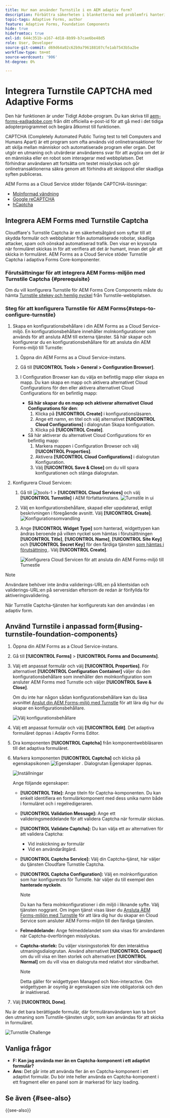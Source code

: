 ```yaml
---
title: Hur man använder Turnstile i en AEM adaptiv form?
description: Förbättra säkerheten i blanketterna med problemfri hantering. Stegvisa anvisningar inifrån!
topic-tags: Adaptive Forms, author
feature: Adaptive Forms, Foundation Components
hide: true
hidefromtoc: true
exl-id: 644c351b-a167-4d18-8b99-b7cae6be48d5
role: User, Developer
source-git-commit: d69d64a02c62b9a796188107cfe1ab7543b5a2be
workflow-type: tm+mt
source-wordcount: '906'
ht-degree: 0%

---
```



# Integrera Turnstile CAPTCHA med Adaptive Forms

<span class="preview"> Den här funktionen är under Tidigt Adobe-program. Du kan skriva till aem-forms-ea@adobe.com från ditt officiella e-post-id för att gå med i det tidiga adopterprogrammet och begära åtkomst till funktionen. </span>

CAPTCHA (Completely Automated Public Turing test to tell Computers and Humans Apart) är ett program som ofta används vid onlinetransaktioner för att skilja mellan människor och automatiserade program eller organ. Det utgör en utmaning och utvärderar användarens svar för att avgöra om det är en människa eller en robot som interagerar med webbplatsen. Det förhindrar användaren att fortsätta om testet misslyckas och gör onlinetransaktionerna säkra genom att förhindra att skräppost eller skadliga syften publiceras.

AEM Forms as a Cloud Service stöder följande CAPTCHA-lösningar:

* [Molnformad vändning](#integrate-aem-forms-environment-with-turnstile-captcha)
* [Google reCAPTCHA](/help/forms/captcha-adaptive-forms.md)
* [hCaptcha](/help/forms/integrate-adaptive-forms-hcaptcha.md)

## Integrera AEM Forms med Turnstile Captcha

Cloudflare&#39;s Turnstile Captcha är en säkerhetsåtgärd som syftar till att skydda formulär och webbplatser från automatiserade robotar, skadliga attacker, spam och oönskad automatiserad trafik. Den visar en kryssruta när formuläret skickas in för att verifiera att det är humant, innan det går att skicka in formuläret. AEM Forms as a Cloud Service stöder Turnstile Captcha i adaptiva Forms Core-komponenter.

<!-- ![Turnstile](assets/Turnstile-challenge.png)-->

### Förutsättningar för att integrera AEM Forms-miljön med Turnstile Captcha {#prerequisite}

Om du vill konfigurera Turnstile för AEM Forms Core Components måste du hämta [Turnstile sitekey och hemlig nyckel](https://developers.cloudflare.com/turnstile/get-started/) från Turnstile-webbplatsen.

### Steg för att konfigurera Turnstile för AEM Forms{#steps-to-configure-turnstile}

1. Skapa en konfigurationsbehållare i din AEM Forms as a Cloud Service-miljö. En konfigurationsbehållare innehåller molnkonfigurationer som används för att ansluta AEM till externa tjänster. Så här skapar och konfigurerar du en konfigurationsbehållare för att ansluta din AEM Forms-miljö till Turnstle:
   1. Öppna din AEM Forms as a Cloud Service-instans.
   1. Gå till **[!UICONTROL Tools > General > Configuration Browser]**.
   1. I Configuration Browser kan du välja en befintlig mapp eller skapa en mapp. Du kan skapa en mapp och aktivera alternativet Cloud Configurations för den eller aktivera alternativet Cloud Configurations för en befintlig mapp:

      * **Så här skapar du en mapp och aktiverar alternativet Cloud Configurations för den**:
         1. Klicka på **[!UICONTROL Create]** i konfigurationsläsaren.
         1. Ange ett namn, en titel och välj alternativet **[!UICONTROL Cloud Configurations]** i dialogrutan Skapa konfiguration.
         1. Klicka på **[!UICONTROL Create]**.
      * Så här aktiverar du alternativet Cloud Configurations för en befintlig mapp:
         1. Markera mappen i Configuration Browser och välj **[!UICONTROL Properties]**.
         1. Aktivera **[!UICONTROL Cloud Configurations]** i dialogrutan Konfiguration.
         1. Välj **[!UICONTROL Save & Close]** om du vill spara konfigurationen och stänga dialogrutan.

1. Konfigurera Cloud Servicen:
   1. Gå till ![tools-1](assets/tools-1.png) > **[!UICONTROL Cloud Services]** och välj **[!UICONTROL Turnstile]** i AEM författarinstans.
      ![Turnstile in ui](assets/turnstile-in-ui.png)
   1. Välj en konfigurationsbehållare, skapad eller uppdaterad, enligt beskrivningen i föregående avsnitt. Välj **[!UICONTROL Create]**.
      ![Konfigurationsomvandling](assets/config-hcaptcha.png)
   1. Ange **[!UICONTROL Widget Type]** som hanterad, widgettypen kan ändras beroende på vilken nyckel som hämtas i förutsättningen **[!UICONTROL Title]**, **[!UICONTROL Name]**, **[!UICONTROL Site Key]** och **[!UICONTROL Secret Key]** för den färdiga tjänsten [ som hämtas i förutsättning ](#prerequisite). Välj **[!UICONTROL Create]**.

      ![Konfigurera Cloud Servicen för att ansluta din AEM Forms-miljö till Turnestle](assets/config-turntstile.png)

>[!NOTE]
> Användare behöver inte ändra validerings-URL:en på klientsidan och validerings-URL:en på serversidan eftersom de redan är förifyllda för aktiveringsvalidering.

När Turnstile Captcha-tjänsten har konfigurerats kan den användas i en adaptiv form.

## Använd Turnstile i anpassad form{#using-turnstile-foundation-components}

1. Öppna din AEM Forms as a Cloud Service-instans.
1. Gå till **[!UICONTROL Forms]** > **[!UICONTROL Forms and Documents]**.
1. Välj ett anpassat formulär och välj **[!UICONTROL Properties]**. För alternativet **[!UICONTROL Configuration Container]** väljer du den konfigurationsbehållare som innehåller den molnkonfiguration som ansluter AEM Forms med Turnstle och väljer **[!UICONTROL Save & Close]**.

   Om du inte har någon sådan konfigurationsbehållare kan du läsa avsnittet [Anslut din AEM Forms-miljö med Turnstle](#connect-your-forms-environment-with-turnstile-service) för att lära dig hur du skapar en konfigurationsbehållare.

   ![Välj konfigurationsbehållare](/help/forms/assets/captcha-properties.png)

1. Välj ett anpassat formulär och välj **[!UICONTROL Edit]**. Det adaptiva formuläret öppnas i Adaptiv Forms Editor.
1. Dra komponenten **[!UICONTROL Captcha]** från komponentwebbläsaren till det adaptiva formuläret.
1. Markera komponenten **[!UICONTROL Captcha]** och klicka på egenskapsikonen ![Egenskaper](assets/configure-icon.svg) . Dialogrutan Egenskaper öppnas.

   ![Inställningar](assets/turnstile-setting-v1.png)

   Ange följande egenskaper:

   * **[!UICONTROL Title]:** Ange titeln för Captcha-komponenten. Du kan enkelt identifiera en formulärkomponent med dess unika namn både i formuläret och i regelredigeraren.
   * **[!UICONTROL Validation Message]:** Ange ett valideringsmeddelande för att validera Captcha när formulär skickas.
   * **[!UICONTROL Validate Captcha]:** Du kan välja ett av alternativen för att validera Captcha:
      * Vid inskickning av formulär
      * Vid en användaråtgärd.
   * **[!UICONTROL Captcha Service]:** Välj din Captcha-tjänst, här väljer du tjänsten Cloudfare Turnstile Captcha.
   * **[!UICONTROL Captcha Configuration]:** Välj en molnkonfiguration som har konfigurerats för Turnstle. här väljer du till exempel den **hanterade nyckeln**.
     >[!NOTE]
     >Du kan ha flera molnkonfigurationer i din miljö i liknande syfte. Välj tjänsten noggrant. Om ingen tjänst visas läser du [Ansluta AEM Forms-miljön med Turnstile](#connect-your-forms-environment-with-turnstile-service) för att lära dig hur du skapar en Cloud Service som ansluter AEM Forms-miljön till den färdiga tjänsten.

   * **Felmeddelande:** Ange felmeddelandet som ska visas för användaren när Captcha-överföringen misslyckas.
   * **Captcha-storlek:** Du väljer visningsstorlek för den interaktiva utmaningsdialogrutan. Använd alternativet **[!UICONTROL Compact]** om du vill visa en liten storlek och alternativet **[!UICONTROL Normal]** om du vill visa en dialogruta med relativt stor vändbarhet.


     >[!NOTE]
     >Detta gäller för widgettypen Managed och Non-interactive. Om widgettypen är osynlig är egenskapen size inte obligatorisk och den är inaktiverad.

1. Välj **[!UICONTROL Done]**.

Nu är det bara berättigade formulär, där formuläranvändaren kan ta bort den utmaning som Turnstile-tjänsten utgör, som kan användas för att skicka in formuläret.

![Turnstile Challenge](assets/turnstile-challenge.png)

## Vanliga frågor

* **F: Kan jag använda mer än en Captcha-komponent i ett adaptivt formulär?**
* **Ans:** Det går inte att använda fler än en Captcha-komponent i ett adaptivt formulär. Du bör inte heller använda en Captcha-komponent i ett fragment eller en panel som är markerad för lazy loading.

## Se även {#see-also}

{{see-also}}
